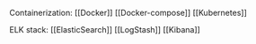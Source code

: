Containerization:
	[[Docker]]
	[[Docker-compose]]
	[[Kubernetes]]

ELK stack:
	[[ElasticSearch]]
	[[LogStash]]
	[[Kibana]]